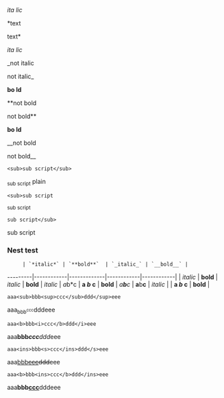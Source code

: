 *ita lic*

*text

text*

_ita lic_

_not italic

not italic_

**bo ld**

**not bold

not bold**

__bo ld__

__not bold

not bold__

```<sub>sub script</sub>```

<sub>sub script</sub> plain

```<sub>sub script```
 
<sub>sub script

```sub script</sub>```

sub script</sub>

### Nest test

         | `*italic*` | `**bold**`  | `_italic_` | `__bold__` |
---------|------------|-------------|------------|------------|
         | *italic*   | **bold**    | _italic_   | __bold__   |
*italic* | *a*b*c     | **a *b* c** |
**bold** | *a**b**c*  | **a**b**c** |
_italic_ |            | **a _b_ c** |
__bold__ |


`aaa<sub>bbb<sup>ccc</sub>ddd</sup>eee`

aaa<sub>bbb<sup>ccc</sub>ddd</sup>eee

`aaa<b>bbb<i>ccc</b>ddd</i>eee`

aaa<b>bbb<i>ccc</b>ddd</i>eee

`aaa<ins>bbb<s>ccc</ins>ddd</s>eee`

aaa<ins>bbb<s>ccc</ins>ddd</s>eee

`aaa<b>bbb<ins>ccc</b>ddd</ins>eee`

aaa<b>bbb<ins>ccc</b>ddd</ins>eee
